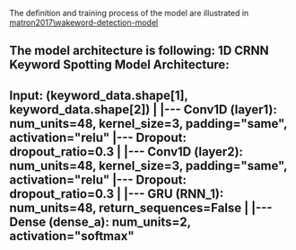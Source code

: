 The definition and training process of the model are illustrated in [matron2017\wakeword-detection-model](git@github.com:matron2017/Real-time-wake-word-detection.git)

The model architecture is following: 
1D CRNN Keyword Spotting Model Architecture:
-------------------------------------------------
Input: (keyword_data.shape[1], keyword_data.shape[2])
|
|--- Conv1D (layer1): num_units=48, kernel_size=3, padding="same", activation="relu"
|--- Dropout: dropout_ratio=0.3
|
|--- Conv1D (layer2): num_units=48, kernel_size=3, padding="same", activation="relu"
|--- Dropout: dropout_ratio=0.3
|
|--- GRU (RNN_1): num_units=48, return_sequences=False
|
|--- Dense (dense_a): num_units=2, activation="softmax"
-------------------------------------------------
